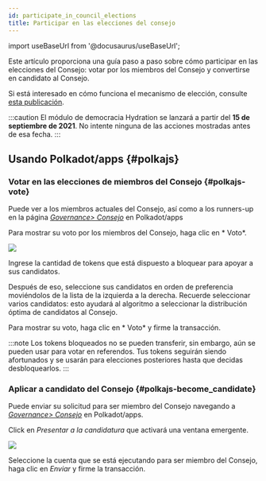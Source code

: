 ```yaml
---
id: participate_in_council_elections
title: Participar en las elecciones del consejo
---
```


import useBaseUrl from '@docusaurus/useBaseUrl';

Este artículo proporciona una guía paso a paso sobre cómo participar en las elecciones del Consejo: votar por los miembros del Consejo y convertirse en candidato al Consejo.

Si está interesado en cómo funciona el mecanismo de elección, consulte [esta publicación](/democracy_council#elections).

:::caution
El módulo de democracia Hydration se lanzará a partir del **15 de septiembre de 2021**. No intente ninguna de las acciones mostradas antes de esa fecha.
:::

## Usando Polkadot/apps {#polkajs}
### Votar en las elecciones de miembros del Consejo {#polkajs-vote}

Puede ver a los miembros actuales del Consejo, así como a los runners-up en la página [*Governance> Consejo*](https://polkadot.js.org/apps/?rpc=wss%253A%252F%252Frpc.hydradx.cloud#/council) en  Polkadot/apps

Para mostrar su voto por los miembros del Consejo, haga clic en * Voto*.

<div style={{textAlign: 'center'}}>
  <img src={useBaseUrl('/participate_in_council_elections/polkajs-vote.jpg')} />
</div>

Ingrese la cantidad de tokens que está dispuesto a bloquear para apoyar a sus candidatos.

Después de eso, seleccione sus candidatos en orden de preferencia moviéndolos de la lista de la izquierda a la derecha. Recuerde seleccionar varios candidatos: esto ayudará al algoritmo a seleccionar la distribución óptima de candidatos al Consejo.

Para mostrar su voto, haga clic en * Voto* y firme la transacción.

:::note
Los tokens bloqueados no se pueden transferir, sin embargo, aún se pueden usar para votar en referendos. Tus tokens seguirán siendo afortunados y se usarán para elecciones posteriores hasta que decidas desbloquearlos.
:::

### Aplicar a candidato del Consejo {#polkajs-become_candidate}

Puede enviar su solicitud para ser miembro del Consejo navegando a [*Governance> Consejo*](https://polkadot.js.org/apps/?rpc=wss%253A%252F%252Frpc.hydradx.cloud#/council) en Polkadot/apps.

Click en  *Presentar a la candidatura* que activará una ventana emergente.

<div style={{textAlign: 'center'}}>
  <img src={useBaseUrl('/participate_in_council_elections/polkajs-apply.jpg')} />
</div>

Seleccione la cuenta que se está ejecutando para ser miembro del Consejo, haga clic en *Enviar* y firme la transacción.
